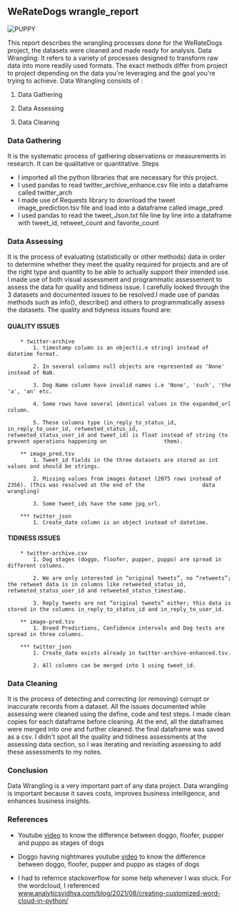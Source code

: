 ## WeRateDogs wrangle_report

![PUPPY](https://drive.google.com/file/d/1AHhh7qwEOy92P3tTW0q_Ri-xyUV9T9ft/view?usp=sharing)

This report describes the wrangling processes done for the WeRateDogs project, the datasets were cleaned and made ready for analysis.
Data Wrangling: It refers to a variety of processes designed to transform raw data into more readily used formats. The exact methods differ from project to project depending on the data you're leveraging and the goal you're trying to achieve.
Data Wrangling consists of :

1. Data Gathering

2. Data Assessing

3. Data Cleaning
### Data Gathering

It is the systematic process of gathering observations or measurements in research. It can be qualitative or quantitative.
Steps

- I imported all the python libraries that are necessary for this project.
- I used pandas to read twitter_archive_enhance.csv file into a dataframe called twitter_arch
- I made use of Requests library to download the tweet image_prediction.tsv file and load into a dataframe called image_pred
- I used pandas to read the tweet_Json.txt file line by line into a dataframe with tweet_id, retweet_count and favorite_count
### Data Assessing

It is the process of evaluating (statistically or other methods) data in order to determine whether they meet the quality required for projects  and are of the right type and quantity to be able to actually support their intended use.
I made use of both visual assessment and programmatic assessement to assess the data for quality and tidiness issue. I carefully looked through the 3 datasets and documented issues to be resolved.I made use of pandas methods such as info(), describe() and others to programmatically assess the datasets. The quality and tidyness issues found are:
#### QUALITY ISSUES
        * twitter-archive
            1. timestamp column is an object(i.e string) instead of datetime format. 

            2. In several columns null objects are represented as 'None' instead of NaN. 

            3. Dog Name column have invalid names i.e 'None', 'such', 'the 'a', 'an' etc. 

            4. Some rows have several identical values in the expanded_url column. 

            5. These columns type (in_reply_to_status_id, in_reply_to_user_id, retweeted_status_id,                                       retweeted_status_user_id and tweet_id) is float instead of string (to prevent operations happening on                  them).

        ** image_pred.tsv
            1. Tweet_id fields in the three datasets are stored as int values and should be strings. 

            2. Missing values from images dataset (2075 rows instead of 2356). (This was resolved at the end of the                  data wrangling)

            3. Some tweet_ids have the same jpg_url.
        
        *** twitter_json
            1. Create_date column is an object instead of datetime. 
  

#### TIDINESS ISSUES

        * twitter-archive.csv
            1. Dog stages (doggo, floofer, pupper, puppo) are spread in different columns. 

            2. We are only interested in “original tweets”, no “retweets”; the retweet data is in columns like retweeted_status_id, retweeted_status_user_id and retweeted_status_timestamp. 

            3. Reply tweets are not “original tweets” either; this data is stored in the columns in_reply_to_status_id and in_reply_to_user_id. 

        ** image-pred.tsv
            1. Breed Predictions, Confidence intervals and Dog tests are spread in three columns. 

        *** twitter_json
            1. Create_date exists already in twitter-archive-enhanced.tsv. 

            2. All columns can be merged into 1 using tweet_id. 
### Data Cleaning


It is the process of detecting and correcting (or removing) corrupt or inaccurate records from a dataset.
All the issues documented while assessing were cleaned using the define, code and test steps. I made clean copies for each dataframe before cleaning. At the end, all the dataframes were merged into one and further cleaned. the final dataframe was saved as a csv. I didn't spot all the quality and tidiness assessments at the assessing data section, so I was iterating and revisiting assessing to add these assessments to my notes.
### Conclusion


Data Wrangling is a very important part of any data project. Data wrangling is important because it saves costs, improves business intelligence, and enhances business insights.
### References

- Youtube [video](https://youtu.be/_vRHGRWi9_U) to know the difference between doggo, floofer, pupper and puppo as stages of dogs

- Doggo having nightmares youtube [video](https://youtu.be/WdIfjzreRnM) to know the difference between doggo, floofer, pupper and puppo as stages of dogs

- I had to refernce stackoverflow for some help whenever I was stuck. For the wordcloud, I referenced  www.analyticsvidhya.com/blog/2021/08/creating-customized-word-cloud-in-python/
